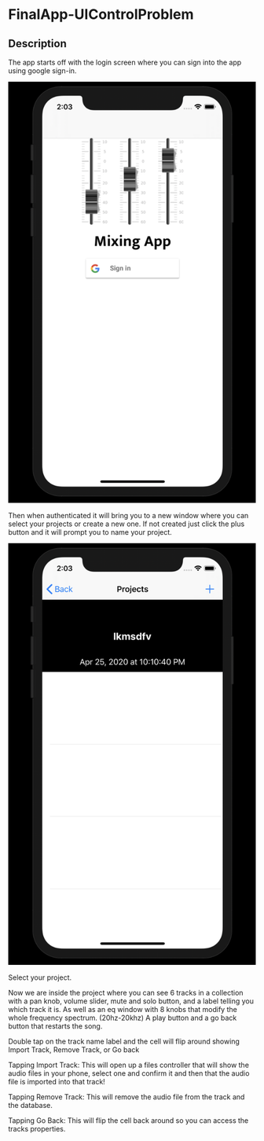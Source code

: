 # FinalApp-UIControlProblem

## Description

The app starts off with the login screen where you can sign into the app using google sign-in.

![](ImagesForReadMe/image1.png)

Then when authenticated it will bring you to a new window where you can select your projects or create a new one. If not created just click the plus button and it will prompt you to name your project.

![](ImagesForReadMe/image2.png)

Select your project.

Now we are inside the project where you can see 6 tracks in a collection with a pan knob, volume slider, mute and solo button, and a label telling you which track it is.
As well as an eq window with 8 knobs that modify the whole frequency spectrum. (20hz-20khz)
A play button and a go back button that restarts the song.


Double tap on the track name label and the cell will flip around showing Import Track, Remove Track, or Go back

Tapping Import Track: This will open up a files controller that will show the audio files in your phone, select one and confirm it and then that the audio file is imported into that track!

Tapping Remove Track: This will remove the audio file from the track and the database.

Tapping Go Back: This will flip the cell back around so you can access the tracks properties.
